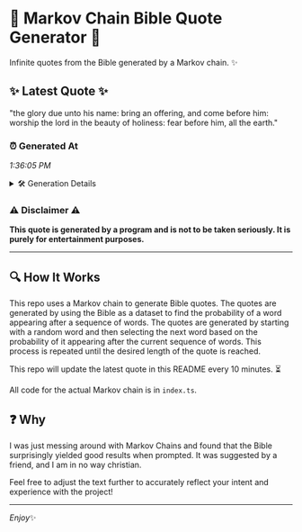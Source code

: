 # 📖 Markov Chain Bible Quote Generator 📖

Infinite quotes from the Bible generated by a Markov chain. ✨

## ✨ Latest Quote ✨
"the glory due unto his name: bring an offering, and come before him: worship the lord in the beauty of holiness: fear before him, all the earth."

### ⏰ Generated At
*1:36:05 PM*

<details>
    <summary>🛠️ Generation Details</summary>
    <p>
        <strong>🌱 Seed:</strong> the<br>
        <strong>🔄 Iterations:</strong> 26<br>
        <strong>📜 Context History:</strong><br>[ the ]: glory<br>[ the, glory ]: due<br>[ the, glory, due ]: unto<br>[ the, glory, due, unto ]: his<br>[ the, glory, due, unto, his ]: name:<br>[ the, glory, due, unto, his, name: ]: bring<br>[ glory, due, unto, his, name:, bring ]: an<br>[ due, unto, his, name:, bring, an ]: offering,<br>[ unto, his, name:, bring, an, offering, ]: and<br>[ his, name:, bring, an, offering,, and ]: come<br>[ name:, bring, an, offering,, and, come ]: before<br>[ bring, an, offering,, and, come, before ]: him:<br>[ an, offering,, and, come, before, him: ]: worship<br>[ offering,, and, come, before, him:, worship ]: the<br>[ and, come, before, him:, worship, the ]: lord<br>[ come, before, him:, worship, the, lord ]: in<br>[ before, him:, worship, the, lord, in ]: the<br>[ him:, worship, the, lord, in, the ]: beauty<br>[ worship, the, lord, in, the, beauty ]: of<br>[ the, lord, in, the, beauty, of ]: holiness:<br>[ lord, in, the, beauty, of, holiness: ]: fear<br>[ in, the, beauty, of, holiness:, fear ]: before<br>[ the, beauty, of, holiness:, fear, before ]: him,<br>[ beauty, of, holiness:, fear, before, him, ]: all<br>[ of, holiness:, fear, before, him,, all ]: the<br>[ holiness:, fear, before, him,, all, the ]: earth.<br>
    </p>
</details>

### ⚠️ Disclaimer ⚠️
**This quote is generated by a program and is not to be taken seriously. It is purely for entertainment purposes.**

---

## 🔍 How It Works

This repo uses a Markov chain to generate Bible quotes. The quotes are generated by using the Bible as a dataset to find the probability of a word appearing after a sequence of words. The quotes are generated by starting with a random word and then selecting the next word based on the probability of it appearing after the current sequence of words. This process is repeated until the desired length of the quote is reached.

This repo will update the latest quote in this README every 10 minutes. ⏳

All code for the actual Markov chain is in `index.ts`.

## ❓ Why

I was just messing around with Markov Chains and found that the Bible surprisingly yielded good results when prompted. 
It was suggested by a friend, and I am in no way christian.

Feel free to adjust the text further to accurately reflect your intent and experience with the project!

---

*Enjoy*✨

